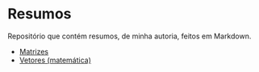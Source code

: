 # Resumos

Repositório que contém resumos, de minha autoria, feitos em Markdown.

- [Matrizes](Matrizes.md)
- [Vetores (matemática)](Vetores%20(matemática).md)
